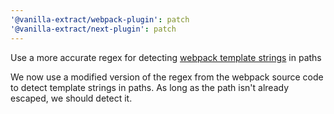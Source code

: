 ```yaml
---
'@vanilla-extract/webpack-plugin': patch
'@vanilla-extract/next-plugin': patch
---
```


Use a more accurate regex for detecting [webpack template strings] in paths

We now use a modified version of the regex from the webpack source code to detect template strings in paths.
As long as the path isn't already escaped, we should detect it.

[webpack template strings]: https://webpack.js.org/configuration/output/#template-strings
